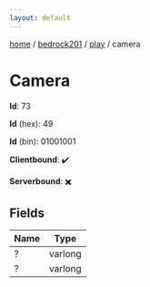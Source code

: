 ```yaml
---
layout: default
---
```


[home](/)  /  [bedrock201](/protocol/bedrock201)  /  [play](/protocol/bedrock201/play)  /  camera

# Camera

**Id**: 73

**Id** (hex): 49

**Id** (bin): 01001001

**Clientbound**: ✔️

**Serverbound**: ✖️

## Fields

Name | Type
---|---
? | varlong
? | varlong
